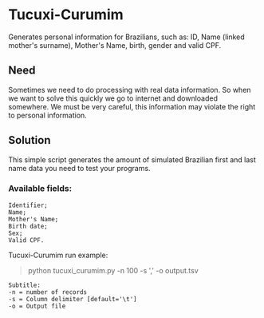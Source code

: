 # Tucuxi-Curumim
Generates personal information for Brazilians, such as: ID, Name (linked mother's surname), Mother's Name, birth, gender and valid CPF.

## Need
Sometimes we need to do processing with real data information. So when we want to solve this quickly we go to
internet and downloaded somewhere.
We must be very careful, this information may violate the right to personal information.

## Solution
This simple script generates the amount of simulated Brazilian first and last name data you need to test your programs.

### Available fields:
```
Identifier;
Name;
Mother's Name;
Birth date;
Sex;
Valid CPF.
```
Tucuxi-Curumim run example:
>python tucuxi_curumim.py -n 100 -s ',' -o output.tsv

```
Subtitle:
-n = number of records
-s = Column delimiter [default='\t']
-o = Output file
```

